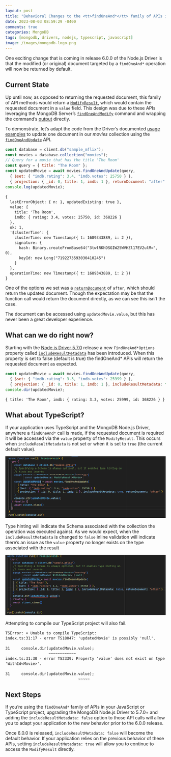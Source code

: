 ```yaml
---
layout: post
title: "Behavioral Changes to the <tt>findOneAnd*</tt> family of APIs in Node.js Driver 6.0.0"
date: 2023-08-03 08:59:29 -0400
comments: true
categories: MongoDB
tags: [mongodb, drivers, nodejs, typescript, javascript]
image: /images/mongodb-logo.png
---
```


One exciting change that is coming in release 6.0.0 of the Node.js Driver is that the modified (or original) document targeted by a `findOneAnd*` operation will now be returned by default.

## Current State

Up until now, as opposed to returning the requested document, this family of API methods would return a [`ModifyResult`](https://mongodb.github.io/node-mongodb-native/5.7/interfaces/ModifyResult.html), which would contain the requested document in a `value` field. This design was due to these APIs leveraging the MongoDB Server’s [`findOneAndModify`](https://www.mongodb.com/docs/manual/reference/command/findAndModify/) command and wrapping the command’s [output](https://www.mongodb.com/docs/manual/reference/command/findAndModify/#output) directly.

To demonstrate, let’s adapt the code from the Driver’s documented [usage examples](https://www.mongodb.com/docs/drivers/node/current/usage-examples/) to update one document in our _movies_ collection using the [`findOneAndUpdate`](https://mongodb.github.io/node-mongodb-native/5.7/classes/Collection.html#findOneAndUpdate) API.

```js
const database = client.db("sample_mflix");
const movies = database.collection("movies");
// Query for a movie that has the title 'The Room'
const query = { title: "The Room" };
const updatedMovie = await movies.findOneAndUpdate(query,
  { $set: { "imdb.rating": 3.4, "imdb.votes": 25750 } },
  { projection: { _id: 0, title: 1, imdb: 1 }, returnDocument: "after" });
console.log(updatedMovie);
```
```
{
  lastErrorObject: { n: 1, updatedExisting: true },
  value: {
    title: 'The Room',
    imdb: { rating: 3.4, votes: 25750, id: 368226 }
  },
  ok: 1,
  '$clusterTime': {
    clusterTime: new Timestamp({ t: 1689343889, i: 2 }),
    signature: {
      hash: Binary.createFromBase64("3twlRKhDSGIW25WVHZl17EV2ulM=", 0),
      keyId: new Long("7192273593030410245")
    }
  },
  operationTime: new Timestamp({ t: 1689343889, i: 2 })
}
```

One of the options we set was a [`returnDocument`](https://mongodb.github.io/node-mongodb-native/5.7/interfaces/FindOneAndUpdateOptions.html#returnDocument) of `after`, which should return the updated document. Though the expectation may be that the function call would return the document directly, as we can see this isn’t the case.

The document can be accessed using `updatedMovie.value`, but this has never been a great developer experience.

## What can we do right now?

Starting with the [Node.js Driver 5.7.0](https://github.com/mongodb/node-mongodb-native/releases/tag/v5.7.0) release a new `FindOneAnd*Options` property called [`includeResultMetadata`](https://mongodb.github.io/node-mongodb-native/5.7/interfaces/FindOneAndUpdateOptions.html#includeResultMetadata) has been introduced. When this property is set to false (default is true) the findOneAnd* APIs will return the requested document as expected.

```js
const updatedMovie = await movies.findOneAndUpdate(query,
  { $set: { "imdb.rating": 3.3, "imdb.votes": 25999 } },
  { projection: { _id: 0, title: 1, imdb: 1 }, includeResultMetadata: false });
console.dir(updatedMovie);
```
```
{ title: 'The Room', imdb: { rating: 3.3, votes: 25999, id: 368226 } }
```

## What about TypeScript?

If your application uses TypeScript and the MongoDB Node.js Driver, anywhere a `findOneAnd*` call is made, if the requested document is required it will be accessed via the `value` property of the `ModifyResult`. This occurs when `includeResultMetadata` is not set or when it is set to `true` (the current default value).

![](/images/product1605-02.png)

Type hinting will indicate the Schema associated with the collection the operation was executed against. As we would expect, when the `includeResultMetadata` is changed to `false` inline validation will indicate there’s an issue as the `value` property no longer exists on the type associated with the result

![](/images/product1605-01.png)

Attempting to compile our TypeScript project will also fail.
```
TSError: ⨯ Unable to compile TypeScript:
index.ts:31:17 - error TS18047: 'updatedMovie' is possibly 'null'.

31     console.dir(updatedMovie.value);
                   ~~~~~~~~~~~~
index.ts:31:30 - error TS2339: Property 'value' does not exist on type 'WithId<Movie>'.

31     console.dir(updatedMovie.value);
                                ~~~~~
```

## Next Steps

If you’re using the `findOneAnd*` family of APIs in your JavaScript or TypeScript project, upgrading the MongoDB Node.js Driver to 5.7.0+ and adding the `includeResultMetadata: false` option to those API calls will allow you to adapt your application to the new behavior prior to the 6.0.0 release.

Once 6.0.0 is released, `includeResultMetadata: false` will become the default behavior. If your application relies on the previous behavior of these APIs, setting `includeResultMetadata: true` will allow you to continue to access the `ModifyResult` directly.